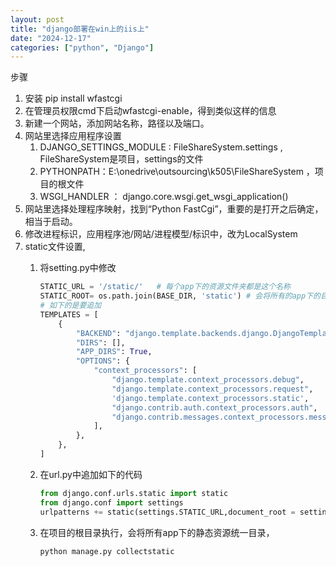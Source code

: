 ```yaml
---
layout: post
title: "django部署在win上的iis上"
date: "2024-12-17"
categories: ["python", "Django"]
---
```


步骤

1. 安装 pip install wfastcgi  
2. 在管理员权限cmd下启动wfastcgi-enable，得到类似这样的信息
3. 新建一个网站，添加网站名称，路径以及端口。
4. 网站里选择应用程序设置
    1. DJANGO\_SETTINGS\_MODULE : FileShareSystem.settings , FileShareSystem是项目，settings的文件
    2. PYTHONPATH：E:\onedrive\outsourcing\k505\FileShareSystem ，项目的根文件
    3. WSGI\_HANDLER ： django.core.wsgi.get\_wsgi\_application()
5. 网站里选择处理程序映射，找到“Python FastCgi”，重要的是打开之后确定，相当于启动。
6. 修改进程标识，应用程序池/网站/进程模型/标识中，改为LocalSystem
7. static文件设置,
    1. 将setting.py中修改
        ```python
		STATIC_URL = '/static/'   # 每个app下的资源文件夹都是这个名称  
		STATIC_ROOT= os.path.join(BASE_DIR, 'static') # 会将所有的app下的目录都汇总到这个文件夹下
		# 如下的是要追加 
		TEMPLATES = [
			{
				"BACKEND": "django.template.backends.django.DjangoTemplates",
				"DIRS": [],
				"APP_DIRS": True,
				"OPTIONS": {
					"context_processors": [
						"django.template.context_processors.debug",
						"django.template.context_processors.request",
						'django.template.context_processors.static',    # 追加这一行
						"django.contrib.auth.context_processors.auth",
						"django.contrib.messages.context_processors.messages",
					],
				},
			},
		]

        ```

	2. 在url.py中追加如下的代码
	    ```python
		from django.conf.urls.static import static
		from django.conf import settings
		urlpatterns += static(settings.STATIC_URL,document_root = settings.STATIC_ROOT)  # 添加根目录。
		```
	3. 在项目的根目录执行，会将所有app下的静态资源统一目录，
	    ```
		python manage.py collectstatic
		```

